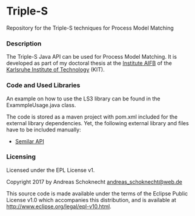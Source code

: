 # Triple-S
Repository for the Triple-S techniques for Process Model Matching

### Description
The Triple-S Java API can be used for Process Model Matching. It is developed as part of my doctoral thesis at the [Institute AIFB](http://www.aifb.kit.edu/web/Hauptseite/en) of the [Karlsruhe Institute of Technology](http://www.kit.edu/english/index.php) (KIT).

### Code and Used Libraries
An example on how to use the LS3 library can be found in the ExammpleUsage.java class.

The code is stored as a maven project with pom.xml included for the external library dependencies. Yet, the following external library and files have to be included manually:

* [Semilar API](http://deeptutor2.memphis.edu/Semilar-Web/)

### Licensing
Licensed under the EPL License v1.

Copyright 2017 by Andreas Schoknecht <andreas_schoknecht@web.de>

This source code is made available under the terms of the Eclipse Public License v1.0  which accompanies this distribution, and is available at http://www.eclipse.org/legal/epl-v10.html.
